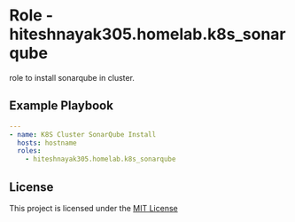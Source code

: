# Role - hiteshnayak305.homelab.k8s_sonarqube

role to install sonarqube in cluster.

## Example Playbook

```yaml
---
- name: K8S Cluster SonarQube Install
  hosts: hostname
  roles:
    - hiteshnayak305.homelab.k8s_sonarqube
```

## License

This project is licensed under the [MIT License](../../LICENSE)
